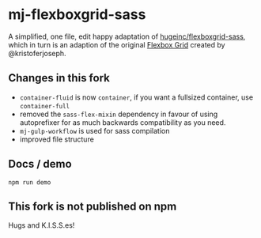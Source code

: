 # mj-flexboxgrid-sass

A simplified, one file, edit happy adaptation of [hugeinc/flexboxgrid-sass](https://github.com/hugeinc/flexboxgrid-sass), which in turn is an adaption of the original [Flexbox Grid](http://flexboxgrid.com/) created by @kristoferjoseph.

## Changes in this fork
- `container-fluid` is now `container`, if you want a fullsized container, use `container-full`
- removed the `sass-flex-mixin` dependency in favour of using autoprefixer for as much backwards compatibility as you need.
- `mj-gulp-workflow` is used for sass compilation
- improved file structure

## Docs / demo
`npm run demo`

## This fork is not published on npm

Hugs and K.I.S.S.es!